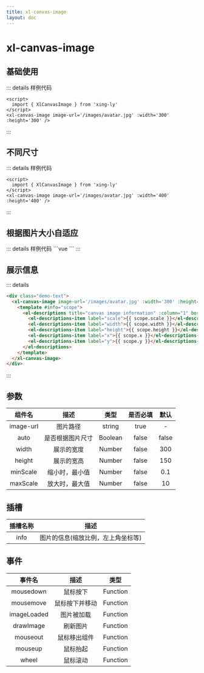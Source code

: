 ```yaml
---
title: xl-canvas-image
layout: doc
---
```

# xl-canvas-image
<script setup>
  import CanvasImageDemo from '/examples/canvas-image.vue'
  import { ref } from 'vue'
  const size = ref(100)
</script>

## 基础使用
<xl-canvas-image image-url='/images/avatar.jpg' :width='300' :height='300' />

::: details 样例代码
```vue
<script>
  import { XlCanvasImage } from 'xing-ly'
</script>
<xl-canvas-image image-url='/images/avatar.jpg' :width='300' :height='300' />
```
:::
## 不同尺寸
<div>
  <el-slider v-model="size" :min="50" :max="500" />
</div>
<xl-canvas-image image-url='/images/avatar.jpg' :width='size' :height='size' />

::: details 样例代码
```vue
<script>
  import { XlCanvasImage } from 'xing-ly'
</script>
<xl-canvas-image image-url='/images/avatar.jpg' :width='400' :height='400' />
```
:::

## 根据图片大小自适应

<xl-canvas-image image-url='/images/avatar.jpg' auto />
::: details 样例代码
```vue
<script setup>
  import { XlCanvasImage } from 'xing-ly'
</script>
<xl-canvas-image image-url='/images/avatar.jpg' auto />
```
:::

## 展示信息

<CanvasImageDemo />

::: details
```html
<div class="demo-text">
  <xl-canvas-image image-url='/images/avatar.jpg' :width='300' :height='300'>
    <template #info="scope">
      <el-descriptions title="canvas image information" :column="1" border>
        <el-descriptions-item label="scale">{{ scope.scale }}</el-descriptions-item>
        <el-descriptions-item label="width">{{ scope.width }}</el-descriptions-item>
        <el-descriptions-item label="height">{{ scope.height }}</el-descriptions-item>
        <el-descriptions-item label="x">{{ scope.x }}</el-descriptions-item>
        <el-descriptions-item label="y">{{ scope.y }}</el-descriptions-item>
      </el-descriptions>
    </template>
  </xl-canvas-image>
</div>
```
:::

## 参数
|  组件名   |       描述       |  类型   | 是否必填 | 默认  |
| :-------: | :--------------: | :-----: | :------: | :---: |
| image-url |     图片路径     | string  |   true   |   -   |
|   auto    | 是否根据图片尺寸 | Boolean |  false   | false |
|   width   |    展示的宽度    | Number  |  false   |  300  |
|  height   |    展示的宽高    | Number  |  false   |  150  |
| minScale  |  缩小时，最小值  | Number  |  false   |  0.1  |
| maxScale  |  放大时，最大值  | Number  |  false   |  10   |

## 插槽
| 插槽名称 |                描述                |
| :------: | :--------------------------------: |
|   info   | 图片的信息(缩放比例，左上角坐标等) |

## 事件
|   事件名    |      描述      |   类型   |
| :---------: | :------------: | :------: |
|  mousedown  |    鼠标按下    | Function |
|  mousemove  | 鼠标按下并移动 | Function |
| imageLoaded |   图片被加载   | Function |
|  drawImage  |    刷新图片    | Function |
|  mouseout   |  鼠标移出组件  | Function |
|   mouseup   |    鼠标抬起    | Function |
|    wheel    |    鼠标滚动    | Function |
